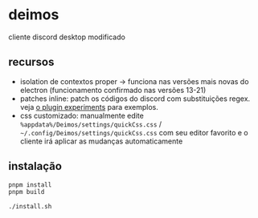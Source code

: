 # deimos

cliente discord desktop modificado

## recursos

- isolation de contextos proper -> funciona nas versões mais novas do electron (funcionamento confirmado nas versões 13-21)
- patches inline: patch os códigos do discord com substituições regex. veja [o plugin experiments](src/plugins/experiments.ts) para exemplos.
- css customizado: manualmente edite `%appdata%/Deimos/settings/quickCss.css` / `~/.config/Deimos/settings/quickCss.css` com seu editor favorito e o cliente irá aplicar as mudanças automaticamente

## instalação

```sh
pnpm install
pnpm build

./install.sh
```
